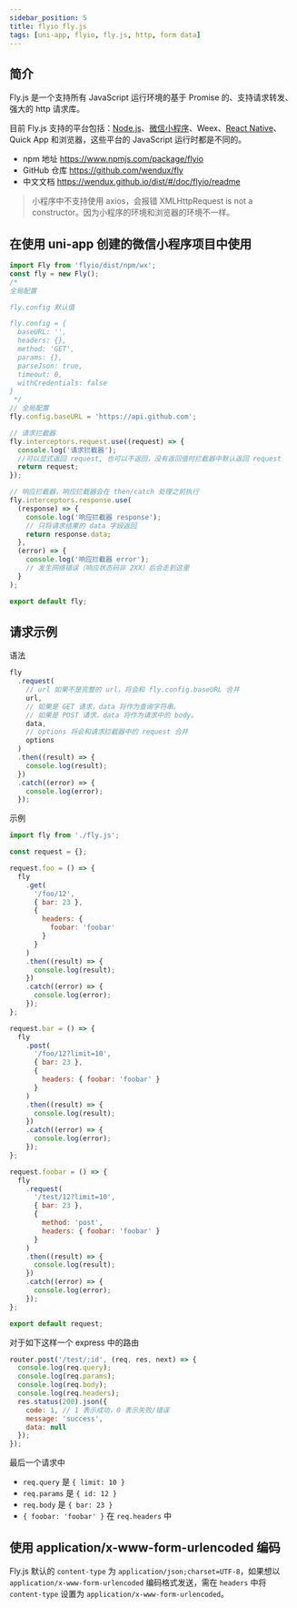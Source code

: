 ```yaml
---
sidebar_position: 5
title: flyio fly.js
tags: [uni-app, flyio, fly.js, http, form data]
---
```


## 简介

Fly.js 是一个支持所有 JavaScript 运行环境的基于 Promise 的、支持请求转发、强大的 http 请求库。

目前 Fly.js 支持的平台包括：[Node.js](https://nodejs.org/zh-cn/)、[微信小程序](https://mp.weixin.qq.com/cgi-bin/wx)、Weex、[React Native](https://www.react-native.cn/)、Quick App 和浏览器，这些平台的 JavaScript 运行时都是不同的。

- npm 地址 https://www.npmjs.com/package/flyio
- GitHub 仓库 https://github.com/wendux/fly
- 中文文档 https://wendux.github.io/dist/#/doc/flyio/readme

> 小程序中不支持使用 axios，会报错 XMLHttpRequest is not a constructor。因为小程序的环境和浏览器的环境不一样。

## 在使用 uni-app 创建的微信小程序项目中使用

```js title="/request/fly.js"
import Fly from 'flyio/dist/npm/wx';
const fly = new Fly();
/* 
全局配置

fly.config 默认值

fly.config = {
  baseURL: '',
  headers: {},
  method: 'GET',
  params: {},
  parseJson: true,
  timeout: 0,
  withCredentials: false
}
 */
// 全局配置
fly.config.baseURL = 'https://api.github.com';

// 请求拦截器
fly.interceptors.request.use((request) => {
  console.log('请求拦截器');
  //可以显式返回 request, 也可以不返回，没有返回值时拦截器中默认返回 request
  return request;
});

// 响应拦截器，响应拦截器会在 then/catch 处理之前执行
fly.interceptors.response.use(
  (response) => {
    console.log('响应拦截器 response');
    // 只将请求结果的 data 字段返回
    return response.data;
  },
  (error) => {
    console.log('响应拦截器 error');
    // 发生网络错误（响应状态码非 2XX）后会走到这里
  }
);

export default fly;
```

## 请求示例

语法

```js
fly
  .request(
    // url 如果不是完整的 url，将会和 fly.config.baseURL 合并
    url,
    // 如果是 GET 请求，data 将作为查询字符串。
    // 如果是 POST 请求，data 将作为请求中的 body。
    data,
    // options 将会和请求拦截器中的 request 合并
    options
  )
  .then((result) => {
    console.log(result);
  })
  .catch((error) => {
    console.log(error);
  });
```

示例

```js title="/request/index.js"
import fly from './fly.js';

const request = {};

request.foo = () => {
  fly
    .get(
      '/foo/12',
      { bar: 23 },
      {
        headers: {
          foobar: 'foobar'
        }
      }
    )
    .then((result) => {
      console.log(result);
    })
    .catch((error) => {
      console.log(error);
    });
};

request.bar = () => {
  fly
    .post(
      '/foo/12?limit=10',
      { bar: 23 },
      {
        headers: { foobar: 'foobar' }
      }
    )
    .then((result) => {
      console.log(result);
    })
    .catch((error) => {
      console.log(error);
    });
};

request.foobar = () => {
  fly
    .request(
      '/test/12?limit=10',
      { bar: 23 },
      {
        method: 'post',
        headers: { foobar: 'foobar' }
      }
    )
    .then((result) => {
      console.log(result);
    })
    .catch((error) => {
      console.log(error);
    });
};

export default request;
```

对于如下这样一个 express 中的路由

```js
router.post('/test/:id', (req, res, next) => {
  console.log(req.query);
  console.log(req.params);
  console.log(req.body);
  console.log(req.headers);
  res.status(200).json({
    code: 1, // 1 表示成功，0 表示失败/错误
    message: 'success',
    data: null
  });
});
```

最后一个请求中

- `req.query` 是 `{ limit: 10 }`
- `req.params` 是 `{ id: 12 }`
- `req.body` 是 `{ bar: 23 }`
- `{ foobar: 'foobar' }` 在 `req.headers` 中

## 使用 application/x-www-form-urlencoded 编码

Fly.js 默认的 `content-type` 为 `application/json;charset=UTF-8`，如果想以 `application/x-www-form-urlencoded` 编码格式发送，需在 `headers` 中将 `content-type` 设置为 `application/x-www-form-urlencoded`。
